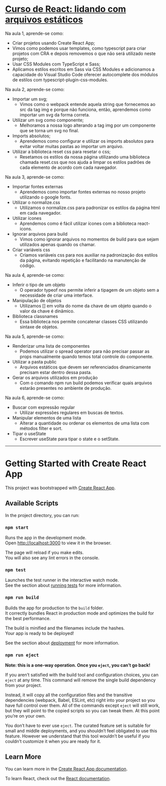 # [Curso de React: lidando com arquivos estáticos](https://cursos.alura.com.br/course/react-arquivos-estaticos)

Na aula 1, aprende-se como:
* Criar projetos usando Create React App;
* Vimos como podemos usar templates, como typescript para criar projetos com CRA e depois removemos o que não será utilizado neste projeto;
* Usar CSS Modules com TypeScript e Sass;
* Aplicamos estilos escritos em Sass via CSS Modules e adicionamos a capacidade do Visual Studio Code oferecer autocomplete dos módulos de estilos com typescript-plugin-css-modules.

Na aula 2, aprende-se como:
* Importar um svg;
    * Vimos como o webpack entende aquela string que fornecemos ao src da tag img e porque não funciona, então, aprendemos como importar um svg da forma correta.
* Utilizar um svg como componente;
    * Melhoramos a nossa logo alterando a tag img por um componente que se torna um svg no final.
* Imports absolutos;
    * Aprendemos como configurar e utilizar os imports absolutos para evitar voltar muitas pastas ao importar um arquivo.
* Utilizar a biblioteca reset css para resetar o css;
    * Resetamos os estilos da nossa página utilizando uma biblioteca chamada reset.css que nos ajuda a limpar os estilos padrões de cada elemento de acordo com cada navegador.

Na aula 3, aprende-se como:
* Importar fontes externas
    * Aprendemos como importar fontes externas no nosso projeto utilizando o google fonts.
* Utilizar o normalize.css
    * Utilizamos o normalize.css para padronizar os estilos da página html em cada navegador.
* Utilizar ícones
    * Aprendemos como é fácil utilizar ícones com a biblioteca react-icons.
* Ignorar arquivos para build
    * Vimos como ignorar arquivos no momentos de build para que sejam utilizados apenas quando os chamar.
* Criar variáveis css
    * Criamos variáveis css para nos auxiliar na padronização dos estilos da página, evitando repetição e facilitando na manutenção de código.

Na aula 4, aprende-se como:
* Inferir o tipo de um objeto
    * O operador typeof nos permite inferir a tipagem de um objeto sem a necessidade de criar uma interface.
* Manipulação de objetos
    * Utilizamos [] em volta do nome da chave de um objeto quando o valor da chave é dinâmico.
* Biblioteca classnames
    * Essa biblioteca nos permite concatenar classes CSS utilizando sintaxe de objetos.

Na aula 5, aprende-se como:
* Renderizar uma lista de componentes
    * Podemos utilizar o spread operator para não precisar passar as props manualmente quando temos total controle do componente.
* Utilizar a pasta public
    * Arquivos estáticos que devem ser referenciados dinamicamente precisam estar dentro dessa pasta.
* Gerar os arquivos utilizados em produção
    * Com o comando npm run build podemos verificar quais arquivos estarão presentes no ambiente de produção.

Na aula 6, aprende-se como:
* Buscar com expressão regular
    * Utilizar expressões regulares em buscas de textos.
* Manipular elementos de uma lista
    * Alterar a quantidade ou ordenar os elementos de uma lista com métodos filter e sort.
* Tipar o useState
    * Escrever useState<Tipo> para tipar o state e o setState.

---
# Getting Started with Create React App

This project was bootstrapped with [Create React App](https://github.com/facebook/create-react-app).

## Available Scripts

In the project directory, you can run:

### `npm start`

Runs the app in the development mode.\
Open [http://localhost:3000](http://localhost:3000) to view it in the browser.

The page will reload if you make edits.\
You will also see any lint errors in the console.

### `npm test`

Launches the test runner in the interactive watch mode.\
See the section about [running tests](https://facebook.github.io/create-react-app/docs/running-tests) for more information.

### `npm run build`

Builds the app for production to the `build` folder.\
It correctly bundles React in production mode and optimizes the build for the best performance.

The build is minified and the filenames include the hashes.\
Your app is ready to be deployed!

See the section about [deployment](https://facebook.github.io/create-react-app/docs/deployment) for more information.

### `npm run eject`

**Note: this is a one-way operation. Once you `eject`, you can’t go back!**

If you aren’t satisfied with the build tool and configuration choices, you can `eject` at any time. This command will remove the single build dependency from your project.

Instead, it will copy all the configuration files and the transitive dependencies (webpack, Babel, ESLint, etc) right into your project so you have full control over them. All of the commands except `eject` will still work, but they will point to the copied scripts so you can tweak them. At this point you’re on your own.

You don’t have to ever use `eject`. The curated feature set is suitable for small and middle deployments, and you shouldn’t feel obligated to use this feature. However we understand that this tool wouldn’t be useful if you couldn’t customize it when you are ready for it.

## Learn More

You can learn more in the [Create React App documentation](https://facebook.github.io/create-react-app/docs/getting-started).

To learn React, check out the [React documentation](https://reactjs.org/).
